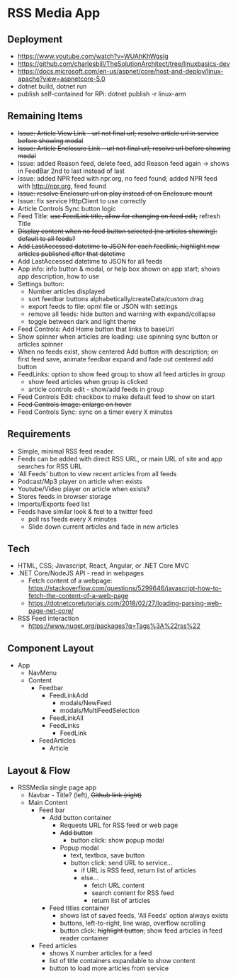 # RSS Media App

## Deployment

- https://www.youtube.com/watch?v=WUAhKhWgsIg
- https://github.com/charlesbill/TheSolutionArchitect/tree/linuxbasics-dev
- https://docs.microsoft.com/en-us/aspnet/core/host-and-deploy/linux-apache?view=aspnetcore-5.0
- dotnet build, dotnet run
- publish self-contained for RPi: dotnet publish -r linux-arm

## Remaining Items

- ~~Issue: Article View Link - url not final url; resolve article url in service before showing modal~~
- ~~Issue: Article Enclosure Link - url not final url; resolve url before showing modal~~
- Issue: added Reason feed, delete feed, add Reason feed again -> shows in FeedBar 2nd to last instead of last
- Issue: added NPR feed with npr.org, no feed found; added NPR feed with http://npr.org, feed found
- ~~Issue: resolve Enclosure url on play instead of on Enclosure mount~~
- Issue: fix service HttpClient to use correctly
- Article Controls Sync button logic
- Feed Title: ~~use FeedLink title, allow for changing on feed edit,~~ refresh Title
- ~~Display content when no feed button selected (no articles showing): default to all feeds?~~
- ~~Add LastAccessed datetime to JSON for each feedlink, highlight new articles published after that datetime~~
- Add LastAccessed datetime to JSON for all feeds
- App info: info button & modal, or help box shown on app start; shows app description, how to use
- Settings button:
  - Number articles displayed
  - sort feedbar buttons alphabetically/createDate/custom drag
  - export feeds to file: opml file or JSON with settings
  - remove all feeds: hide button and warning with expand/collapse
  - toggle between dark and light theme
- Feed Controls: Add Home button that links to baseUrl
- Show spinner when articles are loading: use spinning sync button or articles spinner
- When no feeds exist, show centered Add button with description; on first feed save, animate feedbar expand and fade out centered add button
- FeedLinks: option to show feed group to show all feed articles in group
  - show feed articles when group is clicked
  - article controls edit - show/add feeds in group
- Feed Controls Edit: checkbox to make default feed to show on start
- ~~Feed Controls Image: enlarge on hover~~
- Feed Controls Sync: sync on a timer every X minutes

## Requirements

- Simple, minimal RSS feed reader.
- Feeds can be added with direct RSS URL, or main URL of site and app searches for RSS URL
- 'All Feeds' button to view recent articles from all feeds
- Podcast/Mp3 player on article when exists
- Youtube/Video player on article when exists?
- Stores feeds in browser storage
- Imports/Exports feed list
- Feeds have similar look & feel to a twitter feed 
  - poll rss feeds every X minutes
  - Slide down current articles and fade in new articles

## Tech

- HTML, CSS; Javascript, React, Angular, or .NET Core MVC
- .NET Core/NodeJS API - read in webpages
  - Fetch content of a webpage: https://stackoverflow.com/questions/5299646/javascript-how-to-fetch-the-content-of-a-web-page
  - https://dotnetcoretutorials.com/2018/02/27/loading-parsing-web-page-net-core/
- RSS Feed interaction
  - https://www.nuget.org/packages?q=Tags%3A%22rss%22

## Component Layout
- App
  - NavMenu
  - Content
    - Feedbar
      - FeedLinkAdd
        - modals/NewFeed
        - modals/MultiFeedSelection
      - FeedLinkAll
      - FeedLinks
        - FeedLink          
    - FeedArticles
      - Article

## Layout & Flow
- RSSMedia single page app
  - Navbar - Title? (left), ~~Github link (right)~~
  - Main Content
    - Feed bar
      - Add button container
        - Requests URL for RSS feed or web page
        - ~~Add button~~
          - button click: show popup modal
        - Popup modal  
          - text, textbox, save button
          - button click: send URL to service...
            - if URL is RSS feed, return list of articles
            - else...
               - fetch URL content
               - search content for RSS feed
               - return list of articles        
      - Feed titles container
        - shows list of saved feeds, 'All Feeds' option always exists        
        - buttons, left-to-right, line wrap, overflow scrolling
        - button click: ~~highlight button,~~ show feed articles in feed reader container
    - Feed articles
      - shows X number articles for a feed
      - list of title containers expandable to show content
      - button to load more articles from service
      